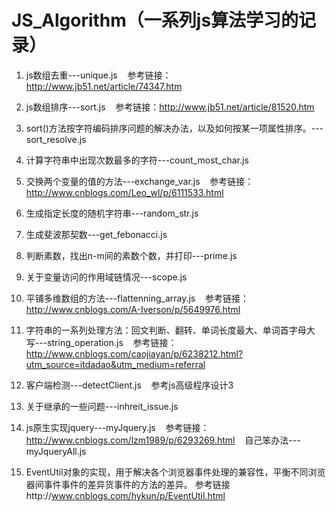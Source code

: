 # JS_Algorithm（一系列js算法学习的记录）

1. js数组去重---unique.js
    参考链接：http://www.jb51.net/article/74347.htm

2. js数组排序---sort.js
    参考链接：http://www.jb51.net/article/81520.htm

3. sort()方法按字符编码排序问题的解决办法，以及如何按某一项属性排序。---sort_resolve.js

4. 计算字符串中出现次数最多的字符---count_most_char.js

5. 交换两个变量的值的方法---exchange_var.js
    参考链接：http://www.cnblogs.com/Leo_wl/p/6111533.html

6. 生成指定长度的随机字符串---random_str.js

7. 生成斐波那契数---get_febonacci.js

8. 判断素数，找出n-m间的素数个数，并打印---prime.js

9. 关于变量访问的作用域链情况---scope.js

10. 平铺多维数组的方法---flattenning_array.js
    参考链接：http://www.cnblogs.com/A-Iverson/p/5649976.html
    
11. 字符串的一系列处理方法：回文判断、翻转、单词长度最大、单词首字母大写---string_operation.js
    参考链接：http://www.cnblogs.com/caojiayan/p/6238212.html?utm_source=itdadao&utm_medium=referral
    
12. 客户端检测---detectClient.js
    参考js高级程序设计3
    
13. 关于继承的一些问题---inhreit_issue.js

14. js原生实现jquery---myJquery.js
    参考链接：http://www.cnblogs.com/lzm1989/p/6293269.html
    自己笨办法---myJqueryAll.js

15. EventUtil对象的实现，用于解决各个浏览器事件处理的兼容性，平衡不同浏览器间事件事件的差异货事件的方法的差异。
    参考链接http://www.cnblogs.com/hykun/p/EventUtil.html
